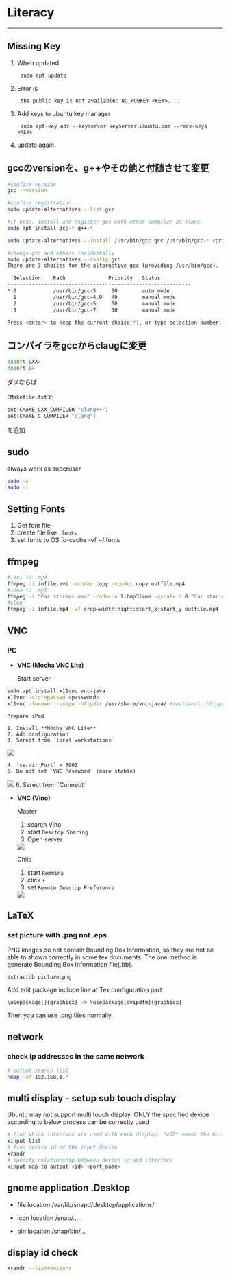 Literacy
===
---

## Missing Key

1. When updated

        sudo apt update

1. Error is

        the public key is not available: NO_PUBKEY <KEY>....

1. Add keys to ubuntu key manager

        sudo apt-key adv --keyserver keyserver.ubuntu.com --recv-keys <KEY>

1. update again.        


## gccのversionを、g++やその他と付随させて変更

```bash
#confirm version
gcc --version

#confirm registration
sudo update-alternatives --list gcc

#if none, install and register gcc with other compiler as slave
sudo apt install gcc-* g++-*

sudo update-alternatives --install /usr/bin/gcc gcc /usr/bin/gcc-* <priority value> --slave /usr/bin/g++ g++ /usr/bin/g++-* --slave /usr/bin/gcov gcov /usr/bin/gcov-*

#change gcc and others incidentally
sudo update-alternatives --config gcc
There are 3 choices for the alternative gcc (providing /usr/bin/gcc).

  Selection    Path              Priority   Status
------------------------------------------------------------
* 0            /usr/bin/gcc-5     50        auto mode
  1            /usr/bin/gcc-4.9   49        manual mode
  2            /usr/bin/gcc-5     50        manual mode
  3            /usr/bin/gcc-7     30        manual mode

Press <enter> to keep the current choice[*], or type selection number:

```

## コンパイラをgccからclaugに変更

```bash
export CXX=
export C=
```
ダメならば

`CMakefile.txt`で
```c
set(CMAKE_CXX_COMPILER "clang++")
set(CMAKE_C_COMPILER "clang")
```

を追加

## sudo

always work as superuser
```bash
sudo -s
sudo -i
```

## Setting Fonts
1. Get font file
2. create file like `.fonts`
3. set fonts to OS
        fc-cache -vf ~/.fonts

## ffmpeg
```bash
#.avi to .mp4
ffmpeg -i infile.avi -acodec copy -vcodec copy outfile.mp4
#.oma to .mp3
ffmpeg -i "Car stories.oma" -codec:a libmp3lame -qscale:a 0 "Car stories.mp3"
#clop
ffmpeg -i infile.mp4 -vf crop=width:hight:start_x:start_y outfile.mp4

```

## VNC
### PC
* **VNC (Mocha VNC Lite)**

    Start server
```bash
sudo apt install x11vnc vnc-java
x11vnc -storepasswd <password>
x11vnc -forever -usepw -httpdir /usr/share/vnc-java/ #(optional -httpport 5901 -scale 385x210)　-
```
    Prepare iPad

    1. Install **Mocha VNC Lite**
    2. Add configuration
    3. Serect from `local workstations`
<image src="Picture/mocha_select.jpg">

    4. `servir Port` = 5901
    5. Do not set `VNC Password` (more stable)
<image src="Picture/mocha_set.jpg">
    6. Serect from `Connect`


* **VNC (Vino)**

    Master  
    1. search Vino
    2. start `Desctop Sharing`
    3. Open server
    <image src="Picture/vino.png">

    Child
    1. start `Remmina`
    2. click `+`
    3. set `Remote Desctop Preference`
    <image src="Picture/remmina.png">


## LaTeX
### set picture with .png not .eps
PNG images do not contain Bounding Box Information, so they are not be able to shown correctly in some tex documents.
The one method is generate Bounding Box Information file(.bb).

    extractbb picture.png

Add edit package include line at Tex configuration part

    \usepackage[]{graphicx} -> \usepackage[dvipdfm]{graphicx}


Then you can use .png files normally.

## network

### check ip addresses in the same network

```bash
# output search list
nmap -sP 192.168.1.*
```  


## multi display - setup sub touch display

Ubuntu may not support multi touch display. ONLY the specified device according to below process can be correctly used
```bash
# find which interface are used with each display. "eDP" means the built-in display
xinput list
# find device id of the input decice
xrandr
# specify relationship between device id and interface
xinput map-to-output <id> <port_name>
```

## gnome application .Desktop

* file location
    /var/lib/snapd/desktop/applications/

* icon location
    /snap/....

* bin location
    /snap/bin/...

## display id check
```bash
xrandr --listmonitors
```
